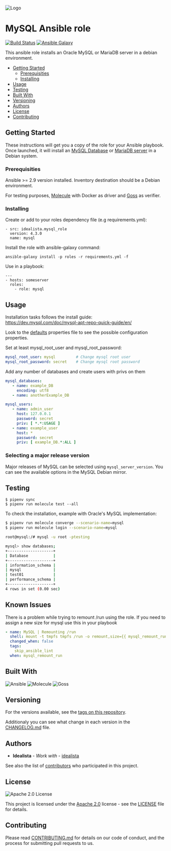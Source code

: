 ![Logo](https://raw.githubusercontent.com/idealista/mysql_role/master/logo.gif)

# MySQL Ansible role

[![Build Status](https://travis-ci.com/idealista/mysql_role.png)](https://travis-ci.com/idealista/mysql_role)
[![Ansible Galaxy](https://img.shields.io/badge/galaxy-idealista.mysql__role-B62682.svg)](https://galaxy.ansible.com/idealista/mysql_role)

This ansible role installs an Oracle MySQL or MariaDB server in a debian environment.

- [Getting Started](#getting-started)
	- [Prerequisities](#prerequisities)
	- [Installing](#installing)
- [Usage](#usage)
- [Testing](#testing)
- [Built With](#built-with)
- [Versioning](#versioning)
- [Authors](#authors)
- [License](#license)
- [Contributing](#contributing)

## Getting Started

These instructions will get you a copy of the role for your Ansible playbook. Once launched, it will install an [MySQL Database](https://www.mysql.com/) or [MariaDB server](https://mariadb.org/) in a Debian system.

### Prerequisities

Ansible >= 2.9 version installed.
Inventory destination should be a Debian environment.

For testing purposes, [Molecule](https://molecule.readthedocs.io/) with Docker as driver and [Goss](https://goss.rocks/) as verifier.

### Installing

Create or add to your roles dependency file (e.g requirements.yml):

```
- src: idealista.mysql_role
  version: 4.3.0
  name: mysql
```

Install the role with ansible-galaxy command:

```
ansible-galaxy install -p roles -r requirements.yml -f
```

Use in a playbook:

```
---
- hosts: someserver
  roles:
    - role: mysql
```

## Usage


Installation tasks follows the install guide: https://dev.mysql.com/doc/mysql-apt-repo-quick-guide/en/

Look to the [defaults](defaults/main.yml) properties file to see the possible configuration properties.

Set at least mysql_root_user and mysql_root_password:

```yaml
mysql_root_user: mysql         # Change mysql root user
mysql_root_password: secret    # Change mysql root password
```

Add any number of databases and create users with privs on them

```yaml
mysql_databases:
   - name: example_DB
     encoding: utf8
   - name: anotherExample_DB

mysql_users:
   - name: admin_user
     host: 127.0.0.1
     password: secret
     priv: [ *.*:USAGE ]
   - name: example_user
     host: *
     password: secret
     priv: [ example_DB.*:ALL ]
```

### Selecting a major release version

Major releases of MySQL can be selected using `mysql_server_version`. You can see the available options in the MySQL Debian mirror.

## Testing

```
$ pipenv sync
$ pipenv run molecule test --all
```

To check the installation, example with Oracle's MySQL implementation:

```bash
$ pipenv run molecule converge --scenario-name=mysql
$ pipenv run molecule login --scenario-name=mysql

root@mysql:/# mysql -u root -ptesting

mysql> show databases;
+--------------------+
| Database           |
+--------------------+
| information_schema |
| mysql              |
| test01             |
| performance_schema |
+--------------------+
4 rows in set (0.00 sec)
```

 ## Known Issues
  There is a problem while trying to remount /run using the role. If you need to assign a new size for mysql use this in your playbook
```yaml
- name: MySQL | Remounting /run
  shell: mount -t tmpfs tmpfs /run -o remount,size={{ mysql_remount_run_partition_size }}
  changed_when: false
  tags:
    skip_ansible_lint
  when: mysql_remount_run
```


## Built With

![Ansible](https://img.shields.io/badge/ansible-5.2.0-green.svg)
![Molecule](https://img.shields.io/badge/molecule-3.4.2-green.svg)
![Goss](https://img.shields.io/badge/goss-0.3.16-green.svg)

## Versioning

For the versions available, see the [tags on this repository](https://github.com/idealista/mysql_role/tags).

Additionaly you can see what change in each version in the [CHANGELOG.md](CHANGELOG.md) file.

## Authors

* **Idealista** - *Work with* - [idealista](https://github.com/idealista)

See also the list of [contributors](https://github.com/idealista/mysql_role/contributors) who participated in this project.

## License

![Apache 2.0 License](https://img.shields.io/hexpm/l/plug.svg)

This project is licensed under the [Apache 2.0](https://www.apache.org/licenses/LICENSE-2.0) license - see the [LICENSE](LICENSE) file for details.

## Contributing

Please read [CONTRIBUTING.md](.github/CONTRIBUTING.md) for details on our code of conduct, and the process for submitting pull requests to us.
